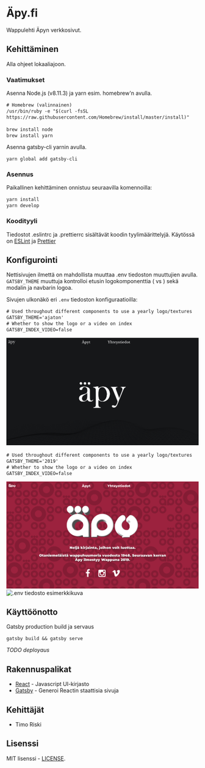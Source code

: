 # Äpy.fi

Wappulehti Äpyn verkkosivut.

## Kehittäminen

Alla ohjeet lokaaliajoon.

### Vaatimukset

Asenna Node.js (v8.11.3) ja yarn esim. homebrew'n avulla.

```
# Homebrew (valinnainen)
/usr/bin/ruby -e "$(curl -fsSL https://raw.githubusercontent.com/Homebrew/install/master/install)"

brew install node
brew install yarn
```

Asenna gatsby-cli yarnin avulla.

```
yarn global add gatsby-cli
```

### Asennus

Paikallinen kehittäminen onnistuu seuraavilla komennoilla:

```
yarn install
yarn develop
```

### Koodityyli

Tiedostot .eslintrc ja .prettierrc sisältävät koodin tyylimäärittelyjä. Käytössä on [ESLint](https://eslint.org/) ja [Prettier](https://prettier.io/)

## Konfigurointi

Nettisivujen ilmettä on mahdollista muuttaa .env tiedoston muuttujien avulla. `GATSBY_THEME` muuttuja kontrolloi etusin logokomponenttia (<Logo /> vs <Logo2019 />) sekä modalin ja navbarin logoa.

Sivujen ulkonäkö eri `.env` tiedoston konfiguraatioilla:
```
# Used throughout different components to use a yearly logo/textures
GATSBY_THEME='ajaton'
# Whether to show the logo or a video on index
GATSBY_INDEX_VIDEO=false
```

![.env tiedosto esimerkkikuva](docs/env-example-ajaton-1.png)

```
# Used throughout different components to use a yearly logo/textures
GATSBY_THEME='2019'
# Whether to show the logo or a video on index
GATSBY_INDEX_VIDEO=false
```

![.env tiedosto esimerkkikuva](docs/env-example-2019-1.png)
![.env tiedosto esimerkkikuva](docs/env-example-2019-2.png)

## Käyttöönotto

Gatsby production build ja servaus

```
gatsby build && gatsby serve
```

*TODO deployaus*

## Rakennuspalikat

* [React](https://reactjs.org/) - Javascript UI-kirjasto
* [Gatsby](https://www.gatsbyjs.org/) - Generoi Reactin staattisia sivuja

## Kehittäjät

* Timo Riski

## Lisenssi

MIT lisenssi - [LICENSE](LICENSE).
